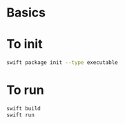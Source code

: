 # Basics

# To init

```bash
swift package init --type executable
```


# To run

```bash
swift build
swift run
```